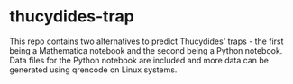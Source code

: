 # thucydides-trap
This repo contains two alternatives to predict Thucydides' traps - the first being a Mathematica notebook and the second being a Python notebook.
Data files for the Python notebook are included and more data can be generated using qrencode on Linux systems.
